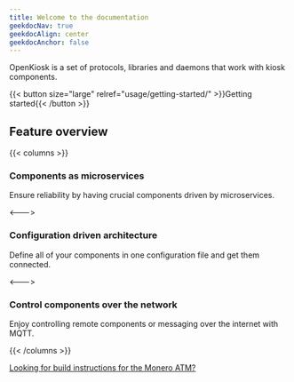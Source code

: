 ```yaml
---
title: Welcome to the documentation
geekdocNav: true
geekdocAlign: center
geekdocAnchor: false
---
```


OpenKiosk is a set of protocols, libraries and daemons that work with kiosk components.

{{< button size="large" relref="usage/getting-started/" >}}Getting started{{< /button >}}

## Feature overview

{{< columns >}}

### Components as microservices

Ensure reliability by having crucial components driven by microservices.

<--->

### Configuration driven architecture

Define all of your components in one configuration file and get them connected.

<--->

### Control components over the network

Enjoy controlling remote components or messaging over the internet with MQTT.

{{< /columns >}}

[Looking for build instructions for the Monero ATM?](https://gitlab.com/monero-atm/atm-pico/-/blob/master/README.md)
